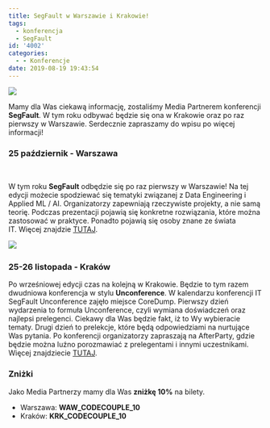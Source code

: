 ```yaml
---
title: SegFault w Warszawie i Krakowie!
tags:
  - konferencja
  - SegFault
id: '4002'
categories:
  - - Konferencje
date: 2019-08-19 19:43:54
---
```


![](https://codecouple.pl/wp-content/uploads/2019/08/25.10.2019-1.png)

Mamy dla Was ciekawą informację, zostaliśmy Media Partnerem konferencji **SegFault**. W tym roku odbywać będzie się ona w Krakowie oraz po raz pierwszy w Warszawie. Serdecznie zapraszamy do wpisu po więcej informacji!
<!-- more -->
### 25 październik - Warszawa

 

W tym roku **SegFault** odbędzie się po raz pierwszy w Warszawie! Na tej edycji możecie spodziewać się tematyki związanej z Data Engineering i Applied ML / AI. Organizatorzy zapewniają rzeczywiste projekty, a nie samą teorię. Podczas prezentacji pojawią się konkretne rozwiązania, które można zastosować w praktyce. Ponadto pojawią się osoby znane ze świata IT. Więcej znajdzie [TUTAJ](https://segfault.events/warszawa2019/).

![](https://codecouple.pl/wp-content/uploads/2019/08/SegFault-Unconference-event.jpg)  

### 25-26 listopada - Kraków

Po wrześniowej edycji czas na kolejną w Krakowie. Będzie to tym razem dwudniowa konferencja w stylu **Unconference**. W kalendarzu konferencji IT SegFault Unconference zajęło miejsce CoreDump. Pierwszy dzień wydarzenia to formuła Unconference, czyli wymiana doświadczeń oraz najlepsi prelegenci. Ciekawy dla Was będzie fakt, iż to Wy wybieracie tematy. Drugi dzień to prelekcje, które będą odpowiedziami na nurtujące Was pytania. Po konferencji organizatorzy zapraszają na AfterParty, gdzie będzie można luźno porozmawiać z prelegentami i innymi uczestnikami. Więcej znajdziecie [TUTAJ](https://segfault.events/krakow2019/).

### Zniżki

Jako Media Partnerzy mamy dla Was **zniżkę 10%** na bilety.

*   Warszawa: **WAW\_CODECOUPLE\_10**
*   Kraków: **KRK\_CODECOUPLE\_10**
